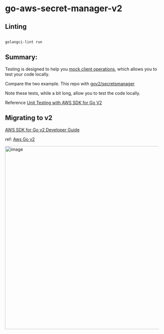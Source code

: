 
# go-aws-secret-manager-v2

## Linting


```bash

golangci-lint run

```



## Summary:
Testing is designed to help you
[mock client operations](https://aws.github.io/aws-sdk-go-v2/docs/unit-testing/), which
allows you to test your code locally.


Compare the two example.  This repo with [gov2/secretsmanager](https://github.com/awsdocs/aws-doc-sdk-examples/tree/main/gov2/secretsmanager)

Note these tests, while a bit long, allow you to test the code locally. 

Reference [Unit Testing with AWS SDK for Go V2](https://aws.github.io/aws-sdk-go-v2/docs/unit-testing/)


## Migrating to v2
[AWS SDK for Go v2 Developer Guide](https://aws.github.io/aws-sdk-go-v2/docs/migrating/)

ref: [Aws Go v2](https://aws.github.io/aws-sdk-go-v2/)


<img width="600" alt="image" src="https://user-images.githubusercontent.com/755710/192154124-9b7c94a7-0adb-423c-ae94-fc3a7d9a85dc.png">

